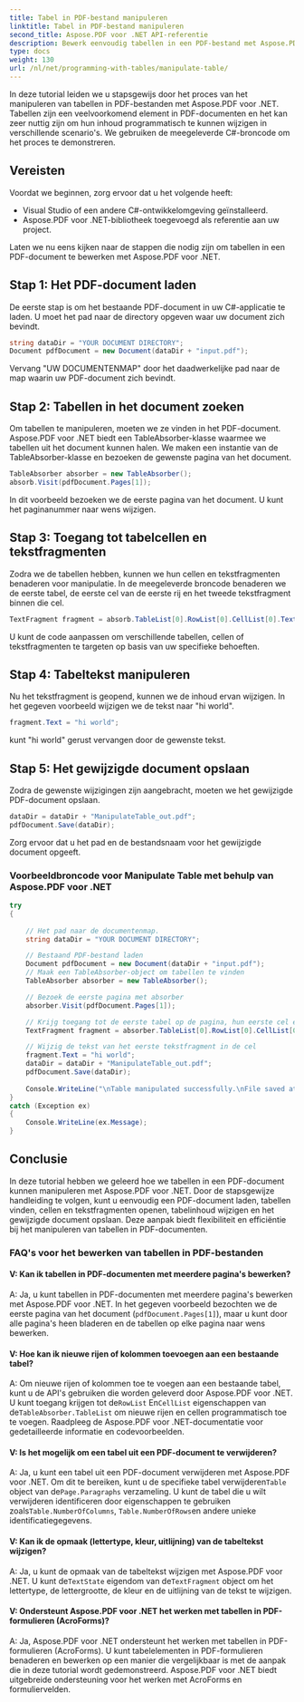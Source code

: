 ```yaml
---
title: Tabel in PDF-bestand manipuleren
linktitle: Tabel in PDF-bestand manipuleren
second_title: Aspose.PDF voor .NET API-referentie
description: Bewerk eenvoudig tabellen in een PDF-bestand met Aspose.PDF voor .NET.
type: docs
weight: 130
url: /nl/net/programming-with-tables/manipulate-table/
---
```

In deze tutorial leiden we u stapsgewijs door het proces van het manipuleren van tabellen in PDF-bestanden met Aspose.PDF voor .NET. Tabellen zijn een veelvoorkomend element in PDF-documenten en het kan zeer nuttig zijn om hun inhoud programmatisch te kunnen wijzigen in verschillende scenario's. We gebruiken de meegeleverde C#-broncode om het proces te demonstreren.

## Vereisten

Voordat we beginnen, zorg ervoor dat u het volgende heeft:

- Visual Studio of een andere C#-ontwikkelomgeving geïnstalleerd.
- Aspose.PDF voor .NET-bibliotheek toegevoegd als referentie aan uw project.

Laten we nu eens kijken naar de stappen die nodig zijn om tabellen in een PDF-document te bewerken met Aspose.PDF voor .NET.

## Stap 1: Het PDF-document laden

De eerste stap is om het bestaande PDF-document in uw C#-applicatie te laden. U moet het pad naar de directory opgeven waar uw document zich bevindt.

```csharp
string dataDir = "YOUR DOCUMENT DIRECTORY";
Document pdfDocument = new Document(dataDir + "input.pdf");
```

Vervang "UW DOCUMENTENMAP" door het daadwerkelijke pad naar de map waarin uw PDF-document zich bevindt.

## Stap 2: Tabellen in het document zoeken

Om tabellen te manipuleren, moeten we ze vinden in het PDF-document. Aspose.PDF voor .NET biedt een TableAbsorber-klasse waarmee we tabellen uit het document kunnen halen. We maken een instantie van de TableAbsorber-klasse en bezoeken de gewenste pagina van het document.

```csharp
TableAbsorber absorber = new TableAbsorber();
absorb.Visit(pdfDocument.Pages[1]);
```

In dit voorbeeld bezoeken we de eerste pagina van het document. U kunt het paginanummer naar wens wijzigen.

## Stap 3: Toegang tot tabelcellen en tekstfragmenten

Zodra we de tabellen hebben, kunnen we hun cellen en tekstfragmenten benaderen voor manipulatie. In de meegeleverde broncode benaderen we de eerste tabel, de eerste cel van de eerste rij en het tweede tekstfragment binnen die cel.

```csharp
TextFragment fragment = absorb.TableList[0].RowList[0].CellList[0].TextFragments[1];
```

U kunt de code aanpassen om verschillende tabellen, cellen of tekstfragmenten te targeten op basis van uw specifieke behoeften.

## Stap 4: Tabeltekst manipuleren

Nu het tekstfragment is geopend, kunnen we de inhoud ervan wijzigen. In het gegeven voorbeeld wijzigen we de tekst naar "hi world".

```csharp
fragment.Text = "hi world";
```

kunt "hi world" gerust vervangen door de gewenste tekst.

## Stap 5: Het gewijzigde document opslaan

Zodra de gewenste wijzigingen zijn aangebracht, moeten we het gewijzigde PDF-document opslaan.

```csharp
dataDir = dataDir + "ManipulateTable_out.pdf";
pdfDocument.Save(dataDir);
```

Zorg ervoor dat u het pad en de bestandsnaam voor het gewijzigde document opgeeft.


### Voorbeeldbroncode voor Manipulate Table met behulp van Aspose.PDF voor .NET

```csharp
try
{
	
	// Het pad naar de documentenmap.
	string dataDir = "YOUR DOCUMENT DIRECTORY";

	// Bestaand PDF-bestand laden
	Document pdfDocument = new Document(dataDir + "input.pdf");
	// Maak een TableAbsorber-object om tabellen te vinden
	TableAbsorber absorber = new TableAbsorber();

	// Bezoek de eerste pagina met absorber
	absorber.Visit(pdfDocument.Pages[1]);

	// Krijg toegang tot de eerste tabel op de pagina, hun eerste cel en tekstfragmenten erin
	TextFragment fragment = absorber.TableList[0].RowList[0].CellList[0].TextFragments[1];

	// Wijzig de tekst van het eerste tekstfragment in de cel
	fragment.Text = "hi world";
	dataDir = dataDir + "ManipulateTable_out.pdf";
	pdfDocument.Save(dataDir);
	
	Console.WriteLine("\nTable manipulated successfully.\nFile saved at " + dataDir);
}
catch (Exception ex)
{
	Console.WriteLine(ex.Message);
}
```

## Conclusie

In deze tutorial hebben we geleerd hoe we tabellen in een PDF-document kunnen manipuleren met Aspose.PDF voor .NET. Door de stapsgewijze handleiding te volgen, kunt u eenvoudig een PDF-document laden, tabellen vinden, cellen en tekstfragmenten openen, tabelinhoud wijzigen en het gewijzigde document opslaan. Deze aanpak biedt flexibiliteit en efficiëntie bij het manipuleren van tabellen in PDF-documenten.

### FAQ's voor het bewerken van tabellen in PDF-bestanden

#### V: Kan ik tabellen in PDF-documenten met meerdere pagina's bewerken?

A: Ja, u kunt tabellen in PDF-documenten met meerdere pagina's bewerken met Aspose.PDF voor .NET. In het gegeven voorbeeld bezochten we de eerste pagina van het document (`pdfDocument.Pages[1]`), maar u kunt door alle pagina's heen bladeren en de tabellen op elke pagina naar wens bewerken.

#### V: Hoe kan ik nieuwe rijen of kolommen toevoegen aan een bestaande tabel?

 A: Om nieuwe rijen of kolommen toe te voegen aan een bestaande tabel, kunt u de API's gebruiken die worden geleverd door Aspose.PDF voor .NET. U kunt toegang krijgen tot de`RowList` En`CellList` eigenschappen van de`TableAbsorber.TableList` om nieuwe rijen en cellen programmatisch toe te voegen. Raadpleeg de Aspose.PDF voor .NET-documentatie voor gedetailleerde informatie en codevoorbeelden.

#### V: Is het mogelijk om een tabel uit een PDF-document te verwijderen?

 A: Ja, u kunt een tabel uit een PDF-document verwijderen met Aspose.PDF voor .NET. Om dit te bereiken, kunt u de specifieke tabel verwijderen`Table` object van de`Page.Paragraphs` verzameling. U kunt de tabel die u wilt verwijderen identificeren door eigenschappen te gebruiken zoals`Table.NumberOfColumns`, `Table.NumberOfRows`en andere unieke identificatiegegevens.

#### V: Kan ik de opmaak (lettertype, kleur, uitlijning) van de tabeltekst wijzigen?

 A: Ja, u kunt de opmaak van de tabeltekst wijzigen met Aspose.PDF voor .NET. U kunt de`TextState` eigendom van de`TextFragment` object om het lettertype, de lettergrootte, de kleur en de uitlijning van de tekst te wijzigen.

#### V: Ondersteunt Aspose.PDF voor .NET het werken met tabellen in PDF-formulieren (AcroForms)?

A: Ja, Aspose.PDF voor .NET ondersteunt het werken met tabellen in PDF-formulieren (AcroForms). U kunt tabelelementen in PDF-formulieren benaderen en bewerken op een manier die vergelijkbaar is met de aanpak die in deze tutorial wordt gedemonstreerd. Aspose.PDF voor .NET biedt uitgebreide ondersteuning voor het werken met AcroForms en formuliervelden.